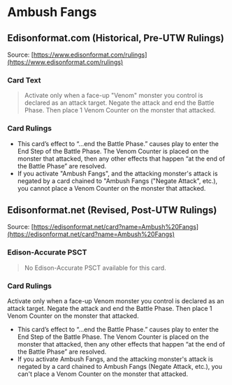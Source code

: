 # Ambush Fangs

## Edisonformat.com (Historical, Pre-UTW Rulings)

Source: [https://www.edisonformat.com/rulings](https://www.edisonformat.com/rulings)

### Card Text

> Activate only when a face-up "Venom" monster you control is declared as an attack target. Negate the attack and end the Battle Phase. Then place 1 Venom Counter on the monster that attacked.

### Card Rulings

*   This card’s effect to “…end the Battle Phase.” causes play to enter the End Step of the Battle Phase. The Venom Counter is placed on the monster that attacked, then any other effects that happen “at the end of the Battle Phase” are resolved.
*   If you activate "Ambush Fangs", and the attacking monster's attack is negated by a card chained to "Ambush Fangs ("Negate Attack", etc.), you cannot place a Venom Counter on the monster that attacked.

## Edisonformat.net (Revised, Post-UTW Rulings)

Source: [https://edisonformat.net/card?name=Ambush%20Fangs](https://edisonformat.net/card?name=Ambush%20Fangs)

### Edison-Accurate PSCT

> No Edison-Accurate PSCT available for this card.

### Card Rulings

Activate only when a face-up Venom monster you control is declared as an attack target. Negate the attack and end the Battle Phase. Then place 1 Venom Counter on the monster that attacked.
*   This card’s effect to “…end the Battle Phase.” causes play to enter the End Step of the Battle Phase. The Venom Counter is placed on the monster that attacked, then any other effects that happen “at the end of the Battle Phase” are resolved.
*   If you activate Ambush Fangs, and the attacking monster's attack is negated by a card chained to Ambush Fangs (Negate Attack, etc.), you can't place a Venom Counter on the monster that attacked.
            